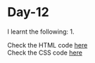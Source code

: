 # Day-12


I learnt the following:
1. 

Check the HTML code [here](./.html)  
Check the CSS code [here](./.css)